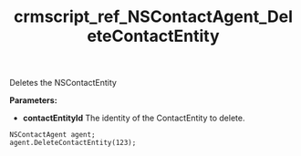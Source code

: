 ﻿---
title: crmscript_ref_NSContactAgent_DeleteContactEntity
description: DeleteContactEntity(Integer contactEntity);
intellisense: NSContactAgent.DeleteContactEntity
keywords: NSContactAgent,DeleteContactEntity
so.topic: reference
---

Deletes the NSContactEntity
  
**Parameters:**
 - **contactEntityId** The identity of the ContactEntity to delete.

```crmscript
NSContactAgent agent;
agent.DeleteContactEntity(123);
```

